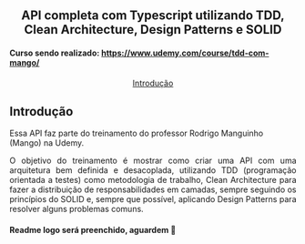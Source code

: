 <h2 align="center">
  <br>
  API completa com Typescript utilizando TDD, Clean Architecture, Design Patterns e SOLID  
  <br>
</h2>

#### Curso sendo realizado: https://www.udemy.com/course/tdd-com-mango/

<p align="center">
  <a href="#introdução">Introdução</a> 
</p>

## Introdução

<p>Essa API faz parte do treinamento do professor Rodrigo Manguinho (Mango) na Udemy.</p>
<p align="justify">
O objetivo do treinamento é mostrar como criar uma API com uma arquitetura bem definida e desacoplada, utilizando TDD (programação orientada a testes) como metodologia de trabalho, Clean Architecture para fazer a distribuição de responsabilidades em camadas, sempre seguindo os princípios do SOLID e, sempre que possível, aplicando Design Patterns para resolver alguns problemas comuns.
</p>

#### Readme logo será preenchido, aguardem :wave: 

